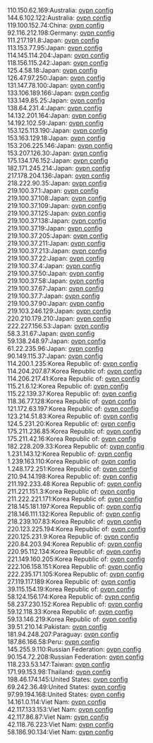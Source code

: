 110.150.62.169:Australia: [ovpn config](vpn/110_150_62_169.ovpn)  
144.6.102.122:Australia: [ovpn config](vpn/144_6_102_122.ovpn)  
119.100.152.74:China: [ovpn config](vpn/119_100_152_74.ovpn)  
92.116.212.198:Germany: [ovpn config](vpn/92_116_212_198.ovpn)  
111.217.191.8:Japan: [ovpn config](vpn/111_217_191_8.ovpn)  
113.153.77.95:Japan: [ovpn config](vpn/113_153_77_95.ovpn)  
114.145.114.204:Japan: [ovpn config](vpn/114_145_114_204.ovpn)  
118.156.115.242:Japan: [ovpn config](vpn/118_156_115_242.ovpn)  
125.4.58.18:Japan: [ovpn config](vpn/125_4_58_18.ovpn)  
126.47.97.250:Japan: [ovpn config](vpn/126_47_97_250.ovpn)  
131.147.78.100:Japan: [ovpn config](vpn/131_147_78_100.ovpn)  
133.106.189.166:Japan: [ovpn config](vpn/133_106_189_166.ovpn)  
133.149.85.25:Japan: [ovpn config](vpn/133_149_85_25.ovpn)  
138.64.231.4:Japan: [ovpn config](vpn/138_64_231_4.ovpn)  
14.132.201.164:Japan: [ovpn config](vpn/14_132_201_164.ovpn)  
14.192.102.59:Japan: [ovpn config](vpn/14_192_102_59.ovpn)  
153.125.113.190:Japan: [ovpn config](vpn/153_125_113_190.ovpn)  
153.163.129.18:Japan: [ovpn config](vpn/153_163_129_18.ovpn)  
153.206.225.146:Japan: [ovpn config](vpn/153_206_225_146.ovpn)  
153.207.126.30:Japan: [ovpn config](vpn/153_207_126_30.ovpn)  
175.134.176.152:Japan: [ovpn config](vpn/175_134_176_152.ovpn)  
182.171.245.214:Japan: [ovpn config](vpn/182_171_245_214.ovpn)  
217.178.204.136:Japan: [ovpn config](vpn/217_178_204_136.ovpn)  
218.222.90.35:Japan: [ovpn config](vpn/218_222_90_35.ovpn)  
219.100.37.1:Japan: [ovpn config](vpn/219_100_37_1.ovpn)  
219.100.37.108:Japan: [ovpn config](vpn/219_100_37_108.ovpn)  
219.100.37.109:Japan: [ovpn config](vpn/219_100_37_109.ovpn)  
219.100.37.125:Japan: [ovpn config](vpn/219_100_37_125.ovpn)  
219.100.37.138:Japan: [ovpn config](vpn/219_100_37_138.ovpn)  
219.100.37.19:Japan: [ovpn config](vpn/219_100_37_19.ovpn)  
219.100.37.205:Japan: [ovpn config](vpn/219_100_37_205.ovpn)  
219.100.37.211:Japan: [ovpn config](vpn/219_100_37_211.ovpn)  
219.100.37.213:Japan: [ovpn config](vpn/219_100_37_213.ovpn)  
219.100.37.22:Japan: [ovpn config](vpn/219_100_37_22.ovpn)  
219.100.37.4:Japan: [ovpn config](vpn/219_100_37_4.ovpn)  
219.100.37.50:Japan: [ovpn config](vpn/219_100_37_50.ovpn)  
219.100.37.58:Japan: [ovpn config](vpn/219_100_37_58.ovpn)  
219.100.37.67:Japan: [ovpn config](vpn/219_100_37_67.ovpn)  
219.100.37.7:Japan: [ovpn config](vpn/219_100_37_7.ovpn)  
219.100.37.90:Japan: [ovpn config](vpn/219_100_37_90.ovpn)  
219.103.246.129:Japan: [ovpn config](vpn/219_103_246_129.ovpn)  
220.210.179.210:Japan: [ovpn config](vpn/220_210_179_210.ovpn)  
222.227.156.53:Japan: [ovpn config](vpn/222_227_156_53.ovpn)  
58.3.31.67:Japan: [ovpn config](vpn/58_3_31_67.ovpn)  
59.138.248.97:Japan: [ovpn config](vpn/59_138_248_97.ovpn)  
61.22.235.96:Japan: [ovpn config](vpn/61_22_235_96.ovpn)  
90.149.115.37:Japan: [ovpn config](vpn/90_149_115_37.ovpn)  
114.200.1.235:Korea Republic of: [ovpn config](vpn/114_200_1_235.ovpn)  
114.204.207.87:Korea Republic of: [ovpn config](vpn/114_204_207_87.ovpn)  
114.206.217.41:Korea Republic of: [ovpn config](vpn/114_206_217_41.ovpn)  
115.21.6.12:Korea Republic of: [ovpn config](vpn/115_21_6_12.ovpn)  
115.22.139.37:Korea Republic of: [ovpn config](vpn/115_22_139_37.ovpn)  
118.36.77.128:Korea Republic of: [ovpn config](vpn/118_36_77_128.ovpn)  
121.172.63.197:Korea Republic of: [ovpn config](vpn/121_172_63_197.ovpn)  
123.214.51.83:Korea Republic of: [ovpn config](vpn/123_214_51_83.ovpn)  
124.5.231.20:Korea Republic of: [ovpn config](vpn/124_5_231_20.ovpn)  
175.211.236.85:Korea Republic of: [ovpn config](vpn/175_211_236_85.ovpn)  
175.211.42.16:Korea Republic of: [ovpn config](vpn/175_211_42_16.ovpn)  
182.228.209.33:Korea Republic of: [ovpn config](vpn/182_228_209_33.ovpn)  
1.231.143.12:Korea Republic of: [ovpn config](vpn/1_231_143_12.ovpn)  
1.239.163.110:Korea Republic of: [ovpn config](vpn/1_239_163_110.ovpn)  
1.248.172.251:Korea Republic of: [ovpn config](vpn/1_248_172_251.ovpn)  
210.94.14.198:Korea Republic of: [ovpn config](vpn/210_94_14_198.ovpn)  
211.192.233.48:Korea Republic of: [ovpn config](vpn/211_192_233_48.ovpn)  
211.221.151.3:Korea Republic of: [ovpn config](vpn/211_221_151_3.ovpn)  
211.222.221.171:Korea Republic of: [ovpn config](vpn/211_222_221_171.ovpn)  
218.145.181.197:Korea Republic of: [ovpn config](vpn/218_145_181_197.ovpn)  
218.146.111.132:Korea Republic of: [ovpn config](vpn/218_146_111_132.ovpn)  
218.239.107.83:Korea Republic of: [ovpn config](vpn/218_239_107_83.ovpn)  
220.123.225.194:Korea Republic of: [ovpn config](vpn/220_123_225_194.ovpn)  
220.125.231.9:Korea Republic of: [ovpn config](vpn/220_125_231_9.ovpn)  
220.84.203.94:Korea Republic of: [ovpn config](vpn/220_84_203_94.ovpn)  
220.95.112.134:Korea Republic of: [ovpn config](vpn/220_95_112_134.ovpn)  
221.149.160.205:Korea Republic of: [ovpn config](vpn/221_149_160_205.ovpn)  
222.106.158.151:Korea Republic of: [ovpn config](vpn/222_106_158_151.ovpn)  
222.235.171.105:Korea Republic of: [ovpn config](vpn/222_235_171_105.ovpn)  
27.119.117.189:Korea Republic of: [ovpn config](vpn/27_119_117_189.ovpn)  
39.115.154.19:Korea Republic of: [ovpn config](vpn/39_115_154_19.ovpn)  
58.124.156.174:Korea Republic of: [ovpn config](vpn/58_124_156_174.ovpn)  
58.237.230.152:Korea Republic of: [ovpn config](vpn/58_237_230_152.ovpn)  
59.12.118.33:Korea Republic of: [ovpn config](vpn/59_12_118_33.ovpn)  
59.13.146.219:Korea Republic of: [ovpn config](vpn/59_13_146_219.ovpn)  
39.51.210.14:Pakistan: [ovpn config](vpn/39_51_210_14.ovpn)  
181.94.248.207:Paraguay: [ovpn config](vpn/181_94_248_207.ovpn)  
187.86.166.58:Peru: [ovpn config](vpn/187_86_166_58.ovpn)  
145.255.9.110:Russian Federation: [ovpn config](vpn/145_255_9_110.ovpn)  
90.154.72.208:Russian Federation: [ovpn config](vpn/90_154_72_208.ovpn)  
118.233.53.147:Taiwan: [ovpn config](vpn/118_233_53_147.ovpn)  
171.99.153.98:Thailand: [ovpn config](vpn/171_99_153_98.ovpn)  
198.46.174.145:United States: [ovpn config](vpn/198_46_174_145.ovpn)  
69.242.36.49:United States: [ovpn config](vpn/69_242_36_49.ovpn)  
97.99.194.168:United States: [ovpn config](vpn/97_99_194_168.ovpn)  
14.161.0.114:Viet Nam: [ovpn config](vpn/14_161_0_114.ovpn)  
42.117.133.153:Viet Nam: [ovpn config](vpn/42_117_133_153.ovpn)  
42.117.86.87:Viet Nam: [ovpn config](vpn/42_117_86_87.ovpn)  
42.118.76.223:Viet Nam: [ovpn config](vpn/42_118_76_223.ovpn)  
58.186.90.134:Viet Nam: [ovpn config](vpn/58_186_90_134.ovpn)  
